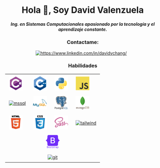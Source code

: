 <div align="center">
    <h1>Hola 👋, Soy David Valenzuela</h1>
    <h5>Ing. en Sistemas Computacionales apasionado por la tecnología y el aprendizaje constante.</h5>
    <div>
        <h3>Contactame:</h3>
        <a href="https://linkedin.com/in/https://www.linkedin.com/in/davidvchang/" target="blank">
            <img src="https://raw.githubusercontent.com/rahuldkjain/github-profile-readme-generator/master/src/images/icons/Social/linked-in-alt.svg" alt="https://www.linkedin.com/in/davidvchang/" height="30" width="40" style="margin-right: 10px;">
        </a>
    </div>
    <div>
        <h3>Habilidades</h3>
        <table style="margin: auto;">
            <tr>
                <td><a href="https://www.w3schools.com/cs/" target="_blank" rel="noreferrer"><img src="https://raw.githubusercontent.com/devicons/devicon/master/icons/csharp/csharp-original.svg" alt="csharp" style="width: 45px; margin: 5px;"></a></td>
                <td><a href="https://www.w3schools.com/cpp/" target="_blank" rel="noreferrer"><img src="https://raw.githubusercontent.com/devicons/devicon/master/icons/cplusplus/cplusplus-original.svg" alt="cplusplus" style="width: 45px; margin: 5px;"></a></td>
                <td><a href="https://www.python.org" target="_blank" rel="noreferrer"><img src="https://raw.githubusercontent.com/devicons/devicon/master/icons/python/python-original.svg" alt="python" style="width: 45px; margin: 5px;"></a></td>
                <td><a href="https://developer.mozilla.org/en-US/docs/Web/JavaScript" target="_blank" rel="noreferrer"><img src="https://raw.githubusercontent.com/devicons/devicon/master/icons/javascript/javascript-original.svg" alt="javascript" style="width: 45px; margin: 5px;"></a></td>
            </tr>
            <tr>
                <td><a href="https://www.microsoft.com/en-us/sql-server" target="_blank" rel="noreferrer"><img src="https://www.svgrepo.com/show/303229/microsoft-sql-server-logo.svg" alt="mssql" style="width: 45px; margin: 5px;"></a></td>
                <td><a href="https://www.mysql.com/" target="_blank" rel="noreferrer"><img src="https://raw.githubusercontent.com/devicons/devicon/master/icons/mysql/mysql-original-wordmark.svg" alt="mysql" style="width: 45px; margin: 5px;"></a></td>
                <td><a href="https://www.postgresql.org" target="_blank" rel="noreferrer"><img src="https://raw.githubusercontent.com/devicons/devicon/master/icons/postgresql/postgresql-original-wordmark.svg" alt="postgresql" style="width: 45px; margin: 5px;"></a></td>
                <td><a href="https://www.mongodb.com/" target="_blank" rel="noreferrer"><img src="https://raw.githubusercontent.com/devicons/devicon/master/icons/mongodb/mongodb-original-wordmark.svg" alt="mongodb" style="width: 45px; margin: 5px;"></a></td>
            </tr>
            <tr>
                <td><a href="https://www.w3.org/html/" target="_blank" rel="noreferrer"><img src="https://raw.githubusercontent.com/devicons/devicon/master/icons/html5/html5-original-wordmark.svg" alt="html5" style="width: 45px; margin: 5px;"></a></td>
                <td><a href="https://www.w3schools.com/css/" target="_blank" rel="noreferrer"><img src="https://raw.githubusercontent.com/devicons/devicon/master/icons/css3/css3-original-wordmark.svg" alt="css3" style="width: 45px; margin: 5px;"></a></td>
                <td><a href="https://sass-lang.com" target="_blank" rel="noreferrer"><img src="https://raw.githubusercontent.com/devicons/devicon/master/icons/sass/sass-original.svg" alt="sass" style="width: 45px; margin: 5px;"></a></td>
                <td><a href="https://tailwindcss.com/" target="_blank" rel="noreferrer"><img src="https://www.vectorlogo.zone/logos/tailwindcss/tailwindcss-icon.svg" alt="tailwind" style="width: 45px; margin: 5px;"></a></td>
            </tr>
            <tr>
                <td colspan="4" style="text-align: center;"><a href="https://getbootstrap.com" target="_blank" rel="noreferrer"><img src="https://raw.githubusercontent.com/devicons/devicon/master/icons/bootstrap/bootstrap-plain-wordmark.svg" alt="bootstrap" style="width: 45px; margin: 5px;"></a></td>
            </tr>
            <tr>
                <td colspan="4" style="text-align: center;"><a href="https://git-scm.com/" target="_blank" rel="noreferrer"><img src="https://www.vectorlogo.zone/logos/git-scm/git-scm-icon.svg" alt="git" style="width: 45px; margin: 5px;"></a></td>
            </tr>
        </table>
    </div>
</div>
